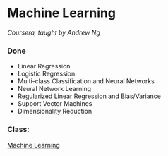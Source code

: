 # Machine Learning
_Coursera, taught by Andrew Ng_

### Done
 * Linear Regression
 * Logistic Regression
 * Multi-class Classification and Neural Networks
 * Neural Network Learning
 * Regularized Linear Regression and Bias/Variance
 * Support Vector Machines
 * Dimensionality Reduction
 
### Class:
[Machine Learning](https://class.coursera.org/ml "Machine Learning")
